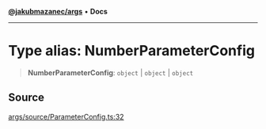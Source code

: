 [**@jakubmazanec/args**](../README.md) • **Docs**

---

# Type alias: NumberParameterConfig

> **NumberParameterConfig**: `object` \| `object` \| `object`

## Source

[args/source/ParameterConfig.ts:32](https://github.com/jakubmazanec/tools/blob/ff982fbbc1a4d22edeaae8b283ad7d8de4b15bd8/packages/args/source/ParameterConfig.ts#L32)
